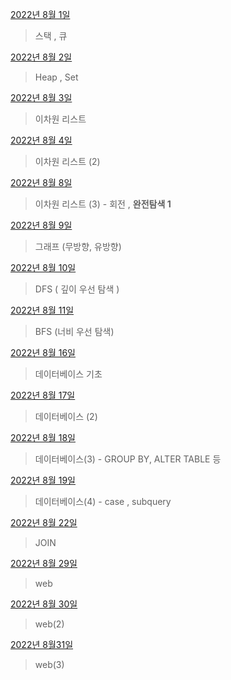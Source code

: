 [2022년 8월 1일](8월/0801/0801.md)

> 스택 , 큐

[2022년 8월 2일](8월/0802/0802.md)

>Heap , Set

[2022년 8월 3일](0803/0803.md)

>이차원 리스트

[2022년 8월 4일](0804/0804.md)

>이차원 리스트 (2)

[2022년 8월 8일](0808/0808.md)

>이차원 리스트 (3) - 회전 , **완전탐색 1**

[2022년 8월 9일](0809/0809.md)

>그래프 (무방향, 유방향)

[2022년 8월 10일](0810/0810.md)

>DFS ( 깊이 우선 탐색 )

[2022년 8월 11일](0811/0811.md)

>BFS (너비 우선 탐색)

[2022년 8월 16일](0816/0816.md)

> 데이터베이스 기초

[2022년 8월 17일](0817/0817.md)

>데이터베이스 (2)

[2022년 8월 18일](0818/0818.md)

> 데이터베이스(3) - GROUP BY, ALTER TABLE 등

[2022년 8월 19일](0819/0819.md)

> 데이터베이스(4) - case , subquery

[2022년 8월 22일](0822/0822.md)

>JOIN

[2022년 8월 29일](0829/0829.md)

>web

[2022년 8월 30일](0830/0831.md)

>web(2)

[2022년 8월31일](0831/0831.md)

> web(3)
